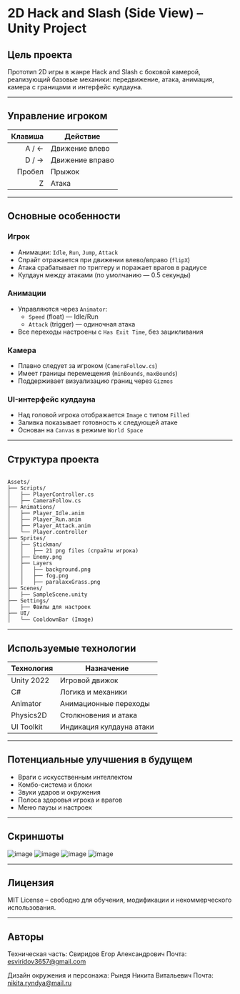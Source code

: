 
# 2D Hack and Slash (Side View) – Unity Project

## Цель проекта
Прототип 2D игры в жанре Hack and Slash с боковой камерой, реализующий базовые механики: передвижение, атака, анимация, камера с границами и интерфейс кулдауна.

---

## Управление игроком

| Клавиша | Действие       |
|--------:|----------------|
| A / ←   | Движение влево |
| D / →   | Движение вправо|
| Пробел  | Прыжок         |
| Z       | Атака          |

---

## Основные особенности

### Игрок
- Анимации: `Idle`, `Run`, `Jump`, `Attack`
- Спрайт отражается при движении влево/вправо (`flipX`)
- Атака срабатывает по триггеру и поражает врагов в радиусе
- Кулдаун между атаками (по умолчанию — 0.5 секунды)

### Анимации
- Управляются через `Animator`:
  - `Speed` (float) — Idle/Run
  - `Attack` (trigger) — одиночная атака
- Все переходы настроены с `Has Exit Time`, без зацикливания

### Камера
- Плавно следует за игроком (`CameraFollow.cs`)
- Имеет границы перемещения (`minBounds`, `maxBounds`)
- Поддерживает визуализацию границ через `Gizmos`

### UI-интерфейс кулдауна
- Над головой игрока отображается `Image` с типом `Filled`
- Заливка показывает готовность к следующей атаке
- Основан на `Canvas` в режиме `World Space`

---

## Структура проекта

```

Assets/
├── Scripts/
│   ├── PlayerController.cs
│   ├── CameraFollow.cs
├── Animations/
│   ├── Player_Idle.anim
│   ├── Player_Run.anim
│   ├── Player_Attack.anim
│   └── Player.controller
├── Sprites/
│   ├── Stickman/
│   │   ├── 21 png files (спрайты игрока)
│   ├── Enemy.png
│   ├── Layers
│   │   ├── background.png
│   │   ├── fog.png
│   │   ├── paralaxxGrass.png
├── Scenes/
│   ├── SampleScene.unity
├── Settings/
│   ├── Файлы для настроек
├── UI/
│   └── CooldownBar (Image)

```

---

## Используемые технологии

| Технология       | Назначение                    |
|------------------|-------------------------------|
| Unity 2022       | Игровой движок                |
| C#               | Логика и механики             |
| Animator         | Анимационные переходы         |
| Physics2D        | Столкновения и атака          |
| UI Toolkit       | Индикация кулдауна атаки      |

---

## Потенциальные улучшения в будущем

- Враги с искусственным интеллектом
- Комбо-система и блоки
- Звуки ударов и окружения
- Полоса здоровья игрока и врагов
- Меню паузы и настроек

---

## Скриншоты

![image](https://github.com/user-attachments/assets/42b76696-872a-409b-85cf-1cf184f09952)
![image](https://github.com/user-attachments/assets/5d400d6e-5896-472d-85ab-7330a6108031)
![image](https://github.com/user-attachments/assets/d74a03e5-ab35-44bb-a16b-1fbdbe288040)
![image](https://github.com/user-attachments/assets/c54a3790-b274-4de0-bb75-87f7320b2775)


---

## Лицензия

MIT License – свободно для обучения, модификации и некоммерческого использования.

---

## Авторы

Техническая часть: Свиридов Егор Александрович 
Почта: esviridov3657@gmail.com

Дизайн окружения и персонажа: Рындя Никита Витальевич
Почта: nikita.ryndya@mail.ru
